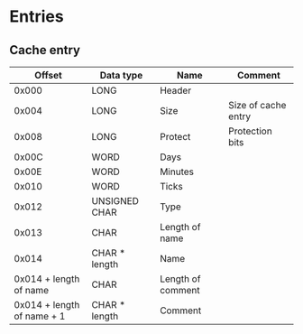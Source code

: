 ﻿# Entries

## Cache entry

| Offset                     | Data type     | Name              | Comment             |
|----------------------------|---------------|-------------------|---------------------|
| 0x000                      | LONG          | Header            |                     |
| 0x004                      | LONG          | Size              | Size of cache entry |
| 0x008                      | LONG          | Protect           | Protection bits     |
| 0x00C                      | WORD          | Days              |                     |
| 0x00E                      | WORD          | Minutes           |                     |
| 0x010                      | WORD          | Ticks             |                     |
| 0x012                      | UNSIGNED CHAR | Type              |                     |
| 0x013                      | CHAR          | Length of name    |                     |
| 0x014                      | CHAR * length | Name              |                     |
| 0x014 + length of name     | CHAR          | Length of comment |                     |
| 0x014 + length of name + 1 | CHAR * length | Comment           |                     |

